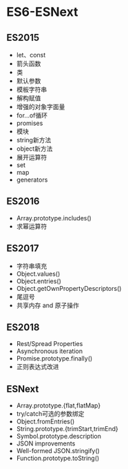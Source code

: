 # ES6-ESNext

## ES2015

* let、const
* 箭头函数
* 类
* 默认参数
* 模板字符串
* 解构赋值
* 增强的对象字面量
* for...of循环
* promises
* 模块
* string新方法
* object新方法
* 展开运算符
* set
* map
* generators

## ES2016

* Array.prototype.includes()
* 求幂运算符

## ES2017

* 字符串填充
* Object.values()
* Object.entries()
* Object.getOwnPropertyDescriptors()
* 尾逗号
* 共享内存 and 原子操作

## ES2018

* Rest/Spread Properties
* Asynchronous iteration
* Promise.prototype.finally()
* 正则表达式改进

## ESNext

* Array.prototype.{flat,flatMap}
* try/catch可选的参数绑定
* Object.fromEntries()
* String.prototype.{trimStart,trimEnd}
* Symbol.prototype.description
* JSON improvements
* Well-formed JSON.stringify()
* Function.prototype.toString()
